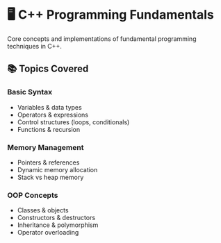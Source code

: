 # 🖥️ C++ Programming Fundamentals

Core concepts and implementations of fundamental programming techniques in C++.

## 📚 Topics Covered

### Basic Syntax
- Variables & data types
- Operators & expressions
- Control structures (loops, conditionals)
- Functions & recursion

### Memory Management
- Pointers & references
- Dynamic memory allocation
- Stack vs heap memory

### OOP Concepts
- Classes & objects
- Constructors & destructors
- Inheritance & polymorphism
- Operator overloading
